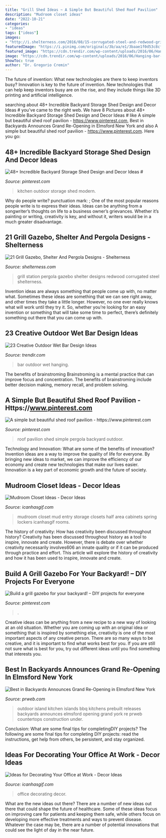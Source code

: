 ```yaml
---
title: "Grill Shed Ideas ~ A Simple But Beautiful Shed Roof Pavilion"
description: "Mudroom closet ideas"
date: "2022-10-21"
categories:
- "ideas"
tags: ["ideas"]
images:
- "http://i.shelterness.com/2016/08/15-corrugated-steel-and-redwood-grill-station.jpg"
featuredImage: "https://i.pinimg.com/originals/3b/aa/e1/3baae1f0d53c8cf8904a89bc837c567f.jpg"
featured_image: "https://cdn.trendir.com/wp-content/uploads/2016/06/Hanging-bar-chairs.jpg"
image: "https://cdn.trendir.com/wp-content/uploads/2016/06/Hanging-bar-chairs.jpg"
ShowToc: true
author: "Dr. Gregorio Cremin"
---
```



The future of invention: What new technologies are there to keep inventors busy?
Innovation is key to the future of invention. New technologies that can help keep inventors busy are on the rise, and they include things like 3D printing and artificial intelligence.

	

		
searching about 48+ Incredible Backyard Storage Shed Design and Decor Ideas # you've came to the right web. We have 8 Pictures about 48+ Incredible Backyard Storage Shed Design and Decor Ideas # like A simple but beautiful shed roof pavilion - https://www.pinterest.com, Best in Backyards Announces Grand Re-Opening in Elmsford New York and also A simple but beautiful shed roof pavilion - https://www.pinterest.com. Here you go:
		
    
## 48+ Incredible Backyard Storage Shed Design And Decor Ideas #

<img loading=lazy src="https://i.pinimg.com/736x/ec/8e/65/ec8e65f479e5abf07d7f16cd1b24d071.jpg" onerror="this.onerror=null;this.src='https://tse3.mm.bing.net/th?id=OIP.i1vw49694-2NoBfL_Bb71QHaJ3&amp;pid=15.1';" alt="48+ Incredible Backyard Storage Shed Design and Decor Ideas #">

_Source: pinterest.com_

>kitchen outdoor storage shed modern. 

	

Why do people write?
punctuation mark: ;
One of the most popular reasons people write is to express their ideas. Ideas can be anything from a songwriter’s thoughts on life to a business owner’s grievances. Whether it’s painting or writing, creativity is key, and without it, writers would be in a much greater disadvantage.

    
## 21 Grill Gazebo, Shelter And Pergola Designs - Shelterness

<img loading=lazy src="http://i.shelterness.com/2016/08/15-corrugated-steel-and-redwood-grill-station.jpg" onerror="this.onerror=null;this.src='https://tse4.mm.bing.net/th?id=OIP.LYoGjHoyhj7syZ0EBJ_QYwHaNL&amp;pid=15.1';" alt="21 Grill Gazebo, Shelter And Pergola Designs - Shelterness">

_Source: shelterness.com_

>grill station pergola gazebo shelter designs redwood corrugated steel shelterness. 

	

Invention ideas are always something that people come up with, no matter what. Sometimes these ideas are something that we can see right away, and other times they take a little longer. However, no one ever really knows what will work until they try it. So, whether you’re looking for an easy invention or something that will take some time to perfect, there’s definitely something out there that you can come up with.

    
## 23 Creative Outdoor Wet Bar Design Ideas

<img loading=lazy src="https://cdn.trendir.com/wp-content/uploads/2016/06/Hanging-bar-chairs.jpg" onerror="this.onerror=null;this.src='https://tse4.mm.bing.net/th?id=OIP.T_xqo3r8w60yGNka02yeywHaLH&amp;pid=15.1';" alt="23 Creative Outdoor Wet Bar Design Ideas">

_Source: trendir.com_

>bar outdoor wet hanging. 

	

The benefits of brainstroming
Brainstroming is a mental practice that can improve focus and concentration. The benefits of brainstroming include better decision making, memory recall, and problem solving.

    
## A Simple But Beautiful Shed Roof Pavilion - Https://www.pinterest.com

<img loading=lazy src="https://i.pinimg.com/736x/44/17/a1/4417a103720f974034ca8c00a2defa9f.jpg" onerror="this.onerror=null;this.src='https://tse3.mm.bing.net/th?id=OIP.5UXOOS3uiAojPWY5G2kqBgHaD4&amp;pid=15.1';" alt="A simple but beautiful shed roof pavilion - https://www.pinterest.com">

_Source: pinterest.com_

>roof pavilion shed simple pergola backyard outdoor. 

	

Technology and Innovation: What are some of the benefits of innovation?
Invention ideas are a way to improve the quality of life for everyone. By bringing new ideas to market, we can improve the efficiency of our economy and create new technologies that make our lives easier. Innovation is a key part of economic growth and the future of society.

    
## Mudroom Closet Ideas - Decor Ideas

<img loading=lazy src="https://www.icanhasgif.com/wp-content/uploads/2015/01/Mudroom-Closet-Ideas.jpg" onerror="this.onerror=null;this.src='https://tse4.mm.bing.net/th?id=OIP.pItMFZNwvNpP5O1oGtFQHwHaJS&amp;pid=15.1';" alt="Mudroom Closet Ideas - Decor Ideas">

_Source: icanhasgif.com_

>mudroom closet mud entry storage closets half area cabinets spring lockers icanhasgif rooms. 

	

The history of creativity: How has creativity been discussed throughout history?
Creativity has been discussed throughout history as a tool to inspire, innovate and create. However, there is debate over whether creativity necessarily involves606
an innate quality or if it can be produced through practice and effort. This article will explore the history of creativity and how it has been used to inspire, innovate and create.

    
## Build A Grill Gazebo For Your Backyard! – DIY Projects For Everyone

<img loading=lazy src="https://i.pinimg.com/originals/3b/aa/e1/3baae1f0d53c8cf8904a89bc837c567f.jpg" onerror="this.onerror=null;this.src='https://tse1.mm.bing.net/th?id=OIP.CpKvW-Dl3jbuQ7mKQLHNJgHaLH&amp;pid=15.1';" alt="Build a grill gazebo for your backyard! – DIY projects for everyone">

_Source: pinterest.com_

>. 

	

Creative ideas can be anything from a new recipe to a new way of looking at an old situation. Whether you are coming up with an original idea or something that is inspired by something else, creativity is one of the most important aspects of any creative person. There are so many ways to be creative, and it is important to find what works best for you. If you are still not sure what is best for you, try out different ideas until you find something that interests you.

    
## Best In Backyards Announces Grand Re-Opening In Elmsford New York

<img loading=lazy src="http://ww1.prweb.com/prfiles/2013/04/10/10700870/3SC.jpg" onerror="this.onerror=null;this.src='https://tse1.mm.bing.net/th?id=OIP.tQ16GwA9Zo6SALjVNKSiUAHaFj&amp;pid=15.1';" alt="Best in Backyards Announces Grand Re-Opening in Elmsford New York">

_Source: prweb.com_

>outdoor island kitchen islands bbq kitchens prebuilt releases backyards announces elmsford opening grand york re prweb countertops construction under. 

	

Conclusion: What are some final tips for completingDIY projects?
The following are some final tips for completing DIY projects: read the instructions, get help from others, be persistent, and stay organized.

    
## Ideas For Decorating Your Office At Work - Decor Ideas

<img loading=lazy src="https://www.icanhasgif.com/wp-content/uploads/2016/03/Ideas-for-Decorating-Your-Office-at-Work.jpg" onerror="this.onerror=null;this.src='https://tse3.mm.bing.net/th?id=OIP.EXPjbyrBTSIfHmDxUrXlEgHaF7&amp;pid=15.1';" alt="Ideas for Decorating Your Office at Work - Decor Ideas">

_Source: icanhasgif.com_

>office decorating decor. 

	

What are the new ideas out there?
There are a number of new ideas out there that could shape the future of healthcare. Some of these ideas focus on improving care for patients and keeping them safe, while others focus on developing more effective treatments and ways to prevent disease. Whatever the case may be, there are a number of potential innovations that could see the light of day in the near future.

